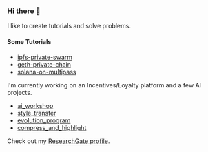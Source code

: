 ### Hi there 👋

I like to create tutorials and solve problems.

#### Some Tutorials

- [ipfs-private-swarm](https://github.com/ahester57/ipfs-private-swarm)
- [geth-private-chain](https://github.com/ahester57/private-chain)
- [solana-on-multipass](https://github.com/ahester57/solana-on-multipass)

I'm currently working on an Incentives/Loyalty platform and a few AI projects.

- [ai_workshop](https://github.com/ahester57/ai_workshop)
- [style_transfer](https://github.com/ahester57/style_transfer)
- [evolution_program](https://github.com/ahester57/evolution-program-binary-knapsack)
- [compress_and_highlight](https://github.com/ahester57/compress_and_highlight)

Check out my [ResearchGate profile](https://www.researchgate.net/profile/Austin-Hester-2).

<!--
**ahester57/ahester57** is a ✨ _special_ ✨ repository because its `README.md` (this file) appears on your GitHub profile.

Here are some ideas to get you started:

- 🔭 I’m currently working on ...
- 🌱 I’m currently learning ...
- 👯 I’m looking to collaborate on ...
- 🤔 I’m looking for help with ...
- 💬 Ask me about ...
- 📫 How to reach me: ...
- 😄 Pronouns: ...
- ⚡ Fun fact: ...
-->


